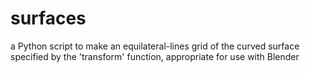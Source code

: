 # surfaces

a Python script to make an equilateral-lines grid of the curved surface specified by the 'transform' function, appropriate for use with Blender
